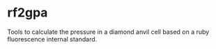 # rf2gpa
Tools to calculate the pressure in a diamond anvil cell based on a ruby fluorescence internal standard.
